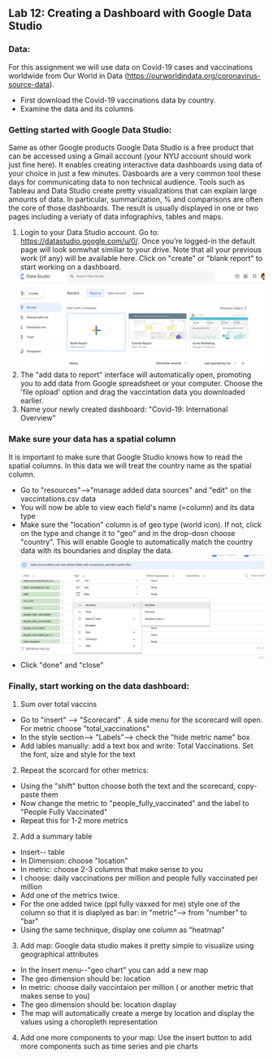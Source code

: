 ## Lab 12: Creating a Dashboard with Google Data Studio 

### Data: 

For this assignment we will use data on Covid-19 cases and vaccinations worldwide from Our World in Data (https://ourworldindata.org/coronavirus-source-data). 
* First download the Covid-19 vaccinations data by country.
* Examine the data and its columns

### Getting started with Google Data Studio: 

Same as other Google products Google Data Studio is a free product that can be accessed using a Gmail account (your NYU account should work just fine here). It enables creating interactive data dashboards using data of your choice in just a few minutes. Dasboards are a very common tool these days for communicating data to non technical audience. Tools such as Tableau and Data Studio create pretty visualizations that can explain large amounts of data. In particular, summarization, % and comparisons are often the core of those dashboards. The result is usually displayed in one or two pages including a veriaty of data infographivs, tables and maps. 

1. Login to your Data Studio account. Go to: https://datastudio.google.com/u/0/. Once you’re logged-in the default page will look somwhat similiar to your drive. Note that all your previous work (if any) will be available here. Click on "create" or "blank report" to start working on a dashboard. ![](https://github.com/avigailvantu/UDM2021/blob/main/class12/Screen%20Shot%202021-11-23%20at%2012.07.42%20PM.png)
2. The "add data to report" interface will automatically open, promoting you to add data from Google spreadsheet or your computer. Choose the 'file opload' option and drag the vaccintation data you downloaded earlier.  
3. Name your newly created dashboard: "Covid-19: International  
Overview"

### Make sure your data has a spatial column
It is important to make sure that Google Studio knows how to read the spatial columns. In this data we will treat the country name as the spatial column. 
* Go to "resources"-->"manage added data sources" and "edit" on the vaccintations.csv data 
* You will now be able to view each field's name (=column) and its data type 
* Make sure the "location" column is of geo type (world icon). If not, click on the type and change it to "geo" and in the drop-dosn choose "country". This will enable Google to automatically match the country data with its boundaries and display the data. ![](https://github.com/avigailvantu/UDM2021/blob/main/class12/Screen%20Shot%202021-11-23%20at%205.57.34%20PM.png)
* Click "done" and "close" 

### Finally, start working on the data dashboard: 
1. Sum over total vaccins 
* Go to "insert" --> "Scorecard" . A side menu for the scorecard will open. For metric choose "total_vaccinations" 
* In the style section--> "Labels"--> check the "hide metric name" box 
* Add lables manually: add a text box and write: Total Vaccinations. Set the font, size and style for the text
2. Repeat the scorcard for other metrics:  
* Using the "shift" button choose both the text and the scorecard, copy-paste them
* Now change the metric to "people_fully_vaccinated" and the label to "People Fully Vaccinated"
* Repeat this for 1-2 more metrics  

2. Add a summary table
* Insert-- table 
* In Dimension: choose "location" 
* In metric: choose 2-3 columns that make sense to you 
* I choose: daily vaccinations per million and people fully vaccinated per million 
* Add one of the metrics twice.
* For the one added twice (ppl fully vaxxed for me) style one of the column so that it is diaplyed as bar: in "metric"--> from "number" to "bar" 
* Using the same technique, display one column as "heatmap"

3. Add map: 
Google data studio makes it pretty simple to visualize using geographical attributes 
* In the Insert menu--"geo chart" you can add a new map 
* The geo dimension should be: location 
* In metric: choose daily vaccintaion per million ( or another metric that makes sense to you) 
* The geo dimension should be: location display 
* The map will automatically create a merge by location and display the values using a choropleth representation 

4. Add one more components to your map: 
Use the insert button to add more components such as time series and pie charts 




